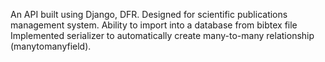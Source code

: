 An API built using Django, DFR. 
Designed for scientific publications management system.
Ability to import into a database from bibtex file
Implemented serializer to automatically create many-to-many  relationship (manytomanyfield).
